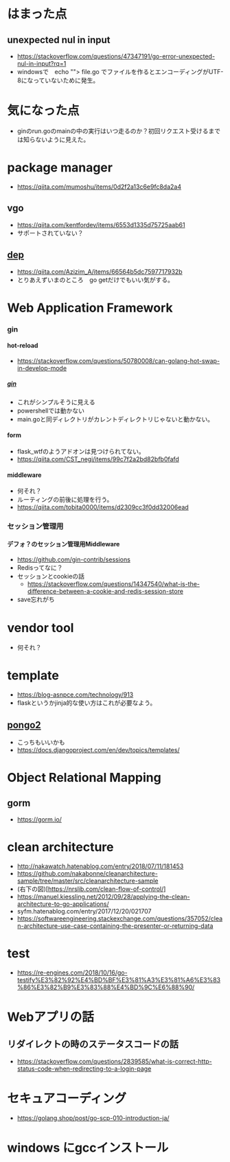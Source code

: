 # はまった点
## unexpected nul in input
- https://stackoverflow.com/questions/47347191/go-error-unexpected-nul-in-input?rq=1
- windowsで　echo ""> file.go でファイルを作るとエンコーディングがUTF-8になっていないために発生。
# 気になった点
- ginのrun.goのmainの中の実行はいつ走るのか？初回リクエスト受けるまでは知らないように見えた。
# package manager 
- https://qiita.com/mumoshu/items/0d2f2a13c6e9fc8da2a4
## vgo 
- https://qiita.com/kentfordev/items/6553d1335d75725aab61
- サポートされていない？
## [dep](https://qiita.com/Azizim_A/items/66564b5dc7597717932b)
- https://qiita.com/Azizim_A/items/66564b5dc7597717932b
- とりあえずいまのところ　go getだけでもいい気がする。
# Web Application Framework 
### gin
#### hot-reload
- https://stackoverflow.com/questions/50780008/can-golang-hot-swap-in-develop-mode
##### [gin](https://github.com/codegangsta/gin)
- これがシンプルそうに見える
- powershellでは動かない
- main.goと同ディレクトリがカレントディレクトリじゃないと動かない。
#### form
- flask_wtfのようアドオンは見つけられてない。
- https://qiita.com/CST_negi/items/99c7f2a2bd82bfb0fafd
#### middleware
- 何それ？
- ルーティングの前後に処理を行う。
- https://qiita.com/tobita0000/items/d2309cc3f0dd32006ead
### セッション管理用
#### デフォ？のセッション管理用Middleware
- https://github.com/gin-contrib/sessions
- Redisってなに？
- セッションとcookieの話
    - https://stackoverflow.com/questions/14347540/what-is-the-difference-between-a-cookie-and-redis-session-store
- save忘れがち
# vendor tool
- 何それ？

# template
- https://blog-asnpce.com/technology/913
- flaskというかjinja的な使い方はこれが必要なよう。
## [pongo2](https://github.com/flosch/pongo2)
- こっちもいいかも
- https://docs.djangoproject.com/en/dev/topics/templates/

# Object Relational Mapping
## gorm
- https://gorm.io/

# clean architecture
- http://nakawatch.hatenablog.com/entry/2018/07/11/181453
- https://github.com/nakabonne/cleanarchitecture-sample/tree/master/src/cleanarchitecture-sample
- (右下の図)[https://nrslib.com/clean-flow-of-control/]
- https://manuel.kiessling.net/2012/09/28/applying-the-clean-architecture-to-go-applications/
- syfm.hatenablog.com/entry/2017/12/20/021707
- https://softwareengineering.stackexchange.com/questions/357052/clean-architecture-use-case-containing-the-presenter-or-returning-data
# test 
- https://re-engines.com/2018/10/16/go-testify%E3%82%92%E4%BD%BF%E3%81%A3%E3%81%A6%E3%83%86%E3%82%B9%E3%83%88%E4%BD%9C%E6%88%90/

# Webアプリの話
## リダイレクトの時のステータスコードの話
- https://stackoverflow.com/questions/2839585/what-is-correct-http-status-code-when-redirecting-to-a-login-page

# セキュアコーディング
- https://golang.shop/post/go-scp-010-introduction-ja/
# windows にgccインストール